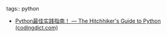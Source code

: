 tags:: python

- [Python最佳实践指南！ — The Hitchhiker's Guide to Python (codingdict.com)](https://doc.codingdict.com/python-guide-cn/index.html)